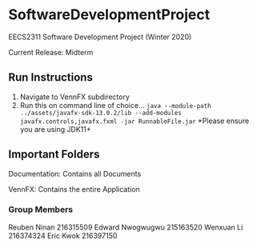 # SoftwareDevelopmentProject
EECS2311 Software Development Project (Winter 2020)

Current Release: Midterm

## Run Instructions
1. Navigate to VennFX subdirectory
2. Run this on command line of choice...
``` java --module-path ../assets/javafx-sdk-13.0.2/lib --add-modules javafx.controls,javafx.fxml -jar RunnableFile.jar ```
*Please ensure you are using JDK11+

## Important Folders

Documentation: Contains all Documents

VennFX: Contains the entire Application

### Group Members
Reuben Ninan 216315509
Edward Nwogwugwu 215163520
Wenxuan Li 216374324
Eric Kwok 216397150
